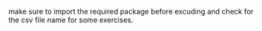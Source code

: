 make sure to import the required package before excuding and check for the csv file name for some exercises.
